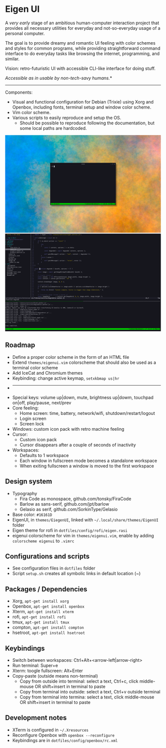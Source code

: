 # Eigen UI

A *very early* stage of an ambitious human-computer interaction project that
provides all necessary utilities for everyday and not-so-everyday usage of a
personal computer.

The goal is to provide dreamy and romantic UI feeling with color schemes and
styles for common programs, while providing straightforward command interface
to do everyday tasks like browsing the internet, programming, and similar.

Vision: retro-futuristic UI with accessible CLI-like interface for doing stuff.

*Accessible as in usable by non-tech-savy humans.**

---

Components:

* Visual and functional configuration for Debian (Trixie) using Xorg and
  Openbox, including fonts, terminal setup and window color scheme.
* Vim color scheme.
* Various scripts to easily reproduce and setup the OS.
    * Should be possible to reproduce following the documentation, but some
      local paths are hardcoded.

![Screenshot: Eigen UI start](screenshots/2025-03-16-eigen-ui-start-1920x1200.png)
![Screenshot: Eigen UI windows](screenshots/2025-03-16-eigen-ui-windows-1920x1200.png)

## Roadmap

* Define a proper color scheme in the form of an HTML file
* Extend `themes/eigenui.vim` colorscheme that should also be used as a terminal color scheme
* Add IceCat and Chromium themes
* Keybinding: change active keymap, `setxkbmap us|hr`
* ---
* Special keys: volume up|down, mute, brightness up|dowm, touchpad on|off, play/pause, next/prev
* Core feeling:
    * Home screen: time, battery, network/wifi, shutdown/restart/logout
    * Login screen
    * Screen lock
* Windows: custom icon pack with retro machine feeling
* Cursor:
    * Custom icon pack
    * Cursor disappears after a couple of seconds of inactivity
* Workspaces:
	* Defaults to 1 workspace
	* Each window in fullscreen mode becomes a standalone workspace
	* When exiting fullscreen a window is moved to the first workspace

## Design system

* Typography
	* Fira Code as monospace, github.com/tonsky/FiraCode
	* Barlow as sans-serif, github.com/jpt/barlow
	* Gelasio as serif, github.com/SorkinType/Gelasio
* Base color: `#16161D`
* EigenUI, in `themes/EiegenUI`, linked with `~/.local/share/themes/EigenUI` folder
* Eigen theme for rofi in `dotfiles/config/rofi/eigen.rasi`
* eigenui colorscheme for vim in `themes/eigenui.vim`, enable by adding `colorscheme eigenui` to `.vimrc`

## Configurations and scripts

* See configuration files in `dotfiles` folder
* Script `setup.sh` creates all symbolic links in default location (~)

## Packages / Dependencies

* Xorg, `apt-get install xorg`
* Openbox, `apt-get install openbox`
* Xterm, `apt-get install xterm`
* rofi, `apt-get install rofi`
* tmux, `apt-get install tmux`
* compton, `apt-get install compton`
* hsetroot, `apt-get install hsetroot`

## Keybindings

* Switch between workspaces: Ctrl+Alt+<arrow-left|arrow-right>
* Run terminal: Super+e
* Xterm: toogle fullscreen: Alt+Enter
* Copy-paste (outside means non-terminal)
    * Copy from outside into terminal: select a text, Ctrl+c, click middle-mouse OR shift+insert in terminal to paste
    * Copy from terminal into outside: select a text, Ctrl+v outside terminal
    * Copy from terminal into termina: select a text, click middle-mouse OR shift+insert in terminal to paste

## Development notes

* XTerm is configured in `~/.Xresources`
* Reconfigure Openbox with `openbox --reconfigure`
* Keybindings are in `dotfiles/config/openbox/rc.xml`

